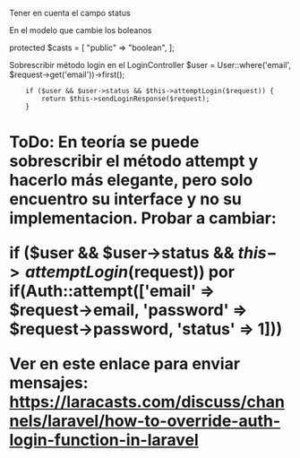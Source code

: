 Tener en cuenta el campo status

En el modelo que cambie los boleanos

protected $casts = [
        "public" => "boolean",
    ];


Sobrescribir método login en el LoginController
 $user = User::where('email', $request->get('email'))->first();

        if ($user && $user->status && $this->attemptLogin($request)) {
            return $this->sendLoginResponse($request);
        }

<h1>
ToDo: En teoría se puede sobrescribir el método attempt y hacerlo más elegante, pero solo encuentro su interface y no su implementacion.
Probar a cambiar:

if ($user && $user->status && $this->attemptLogin($request))
por
 if(Auth::attempt(['email' => $request->email, 'password' => $request->password, 'status' => 1]))

Ver en este enlace para enviar mensajes: https://laracasts.com/discuss/channels/laravel/how-to-override-auth-login-function-in-laravel
<h1>
